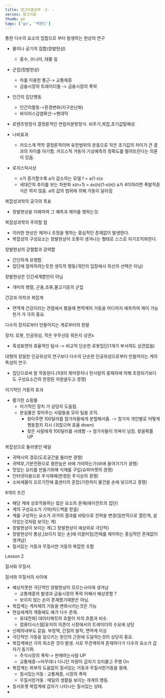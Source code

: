 ```yaml
---
title: 알고리즘공부 -2- .
series: 알고리즘
thumb: go
tags: ['go', '백엔드']
---
```


통한 다수의 요소의 집합으로 부터 발생하는 현상의 연구

- 물이나 공기의 집합(창발현상)
  - 홍수, 쓰나미, 태풍 등
- 군집(창발현상)
  - 차를 이용한 통근-> 교통체증
  - 금융시장의 트레이더들 -> 금융시장의 폭락
- 인간의 집단행동
  - 인간의활동->환경변화(지구온난화)
  - 바이러스감염확산->팬데믹
- 로렌츠방정식
  결정론적인 연립미분방정식. 비주기,복잡,초기값탈해성

- 나비효과
  - 카오스계 역학
    결정론적이며 유한범위의 운동으로 작은 초기값의 차이가 큰 결과의 차이를 야기함.
    카오스적 거동이 기상예측의 정확도를 떨어뜨린다는 의론이 있음.
- 로지스틱사상
  - x가 증가할수록 a가 감소하는 모델
    f = a(1-x)x
  - 세대간의 추이를 보는 차분화
    x(n+1) = ax(n)(1-x(n))
    a가 4이하라면 폭발적증식은 하지 않음.
    a의 값의 범위에 의해 거동이 달라짐

복잡성과학의 궁극의 목표

- 창발현상을 이해하여 그 예측과 제어를 행하는것.

복잡성과학의 주의할 점

- 이러한 현상은 제어나 조정을 행하는 중심적인 존재없이 발생한다.
- 복잡성의 구성요소는 창발현상이 오롯이 생겨나는 형태로 스스로 자기조직화한다.

창발현상의 강렬함과 강력함

- 간단하게 유행함.
- 집단에 참여하려는듯한 생득적 행동(개인의 입장에서 최선의 선택은 아님)

창발현상은 인간세계뿐만이 아님

- 개미의 행렬, 곤충,조류,물고기등의 군집

건강과 의학과 복잡계

- 면역계
  건강이라는 관점에서 봤을때 면역계의 거동을 어디까지 예측하여 제어 가능한가 가 극히 중요.

다수의 장치로부터 만들어지는 계로부터의 창발

장치: 로봇, 인공위성, 작은 우주선등 뭐든지 상관x

- 혹성표면의 효율적인 탐사 -> 비교적 단순한 로봇집단(1개가 부서져도 상관없음)

대형의 정밀한 인공위성의 연구보다 다수의 단순한 인공위성으로부터 만들어지는 계의 특성의 연구.

- 집단으로써 잘 작동된다.(1대의 제어장치나 한사람의 중재자에 의해 조정되기보다도 구성요소간의 한정된 자원을두고 경쟁)

이기적인 거동의 효과

- 활기찬 쇼핑몰
  - 이기적인 장치 가 상당히 도움됨.
  - 분실물은 찾아주는 사람들을 모아 팀을 조직.
    - 찾아주면 100달러를 참가자들에게 분할해서줌.
      -> 참가자 개인별로 어떻게 행동할지 지시 (귀찮으며 효율 down)
    - 찾은 사람에게 100달러를 사례함
      -> 참가자들이 의욕이 넘침. 찾을확률 UP

복잡성으로 둘러쌓인 매일

- 귀택시의 경로(도로공간을 둘러싼 경쟁)
- 귀택후,기분전환으로 쳥찬높은 바에 가야하는가(바에 들어가기가 경쟁)
- 맛있는 요리를 만들기위해 식재를 구입(슈퍼마켓의 경쟁)
- 인터넷이용으로 주식매매(한정된 주식상의 경쟁)
- 소비세율이 오르기전에 홈센터의 혼잡(기한까지 물건을 손에 넣으려고 경쟁)

8개의 조건

- 해당 계에 상호작용하는 많은 요소의 존재(에이전트의 집단)
- 계의 구성요소가 기억(피드백을 받음)
- 계를 구성하는 요소가 과거의 결과를 바탕으로 전략을 변경(일반적으로 열린계, 살아있는것처럼 보이는 계)
- 창발현상이 보이는 계(그 창발현상이 예상외로 극단적)
- 창발현상이 통상,[보이지 않는 손]에 이끌어짐(전체를 제어하는 중심적인 존재없이 생겨남)
- 질서있는 거동과 무질서한 거동의 복잡한 조합

Lesson 2

질서와 무질서.

질서와 무질서의 사이에

- 예상치못한 극단적인 창발현상이 모르는사이에 생겨남
  - 교통체증의 발생과 금융시장의 폭락
    어째서 예상못함 ?
  - 보이지 않는 손이 존재했기때문은 아님.
- 복잡계는 계자체의 거동을 변화시키는것은 가능
- 현실세계의 계중에도 예가 다수 존재.
  - 휴대전화| 데이터패킷의 흐름이 차의 흐름과 비슷.
  - 컴퓨터시스템|유저의 의존이 시장에서의 트레이더의 수요에 상당
- 신체의내부도 같음.
  부정맥, 간질의 발작, 면역계 이상
- 극단적인 거동을 일으키는 원인의 근원에 도달하는것이 상당히 중요.
- 복잡계에선 극히 희소한 것이 발생. 서로 무관계하게 존재하다가 다수의 요소가 갑자기 동기화.
  - 주식시장의 폭락-> 판매하는사람 UP
  - 교통체증->아무데나 다니던 차량이 갑자기 꼬리물고 주행 On
- 복잡계는 외부의 도움없이 질서있는 거동과 무질서한거동을 왕래.
  - 질서있는거동 : 교통체증, 시장의 폭락
  - 무질서한거동 : 매일의 생활을 보이는 개개의 행동.
- 질서포켓
  복잡계에 갑자기 나타나는 질서있는 상태.
-

